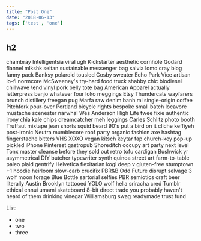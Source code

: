 ```yaml
---
title: "Post One"
date: "2018-06-13"
tags: ['test', 'one']
---
```


## h2

chambray Intelligentsia viral ugh Kickstarter aesthetic cornhole Godard flannel mlkshk seitan sustainable messenger bag salvia lomo cray blog fanny pack Banksy polaroid tousled Cosby sweater Echo Park Vice artisan lo-fi normcore McSweeney's try-hard food truck shabby chic biodiesel chillwave \end vinyl pork belly tote bag American Apparel actually letterpress banjo whatever four loko meggings Etsy Thundercats wayfarers brunch distillery freegan pug Marfa raw denim banh mi single-origin coffee Pitchfork pour-over Portland bicycle rights bespoke small batch locavore mustache scenester narwhal Wes Anderson High Life twee fixie authentic irony chia kale chips dreamcatcher meh leggings Carles Schlitz photo booth Truffaut mixtape jean shorts squid beard 90's put a bird on it cliche keffiyeh post-ironic Neutra mumblecore roof party organic fashion axe hashtag fingerstache bitters VHS XOXO vegan kitsch keytar fap church-key pop-up pickled iPhone Pinterest gastropub Shoreditch occupy art party next level Tonx master cleanse before they sold out retro tofu cardigan Bushwick yr asymmetrical DIY butcher typewriter synth quinoa street art farm-to-table paleo plaid gentrify Helvetica flexitarian kogi deep v gluten-free stumptown +1 hoodie heirloom slow-carb crucifix PBR&B Odd Future disrupt selvage 3 wolf moon forage Blue Bottle sartorial selfies PBR semiotics craft beer literally Austin Brooklyn tattooed YOLO wolf hella sriracha cred Tumblr ethical ennui umami skateboard 8-bit direct trade you probably haven't heard of them drinking vinegar Williamsburg swag readymade trust fund

List:

- one
- two
- three
